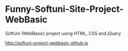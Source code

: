 # Funny-Softuni-Site-Project-WebBasic
SoftUni (WebBasic) project using HTML, CSS and jQuery

http://softuni-project-webbasic.github.io
